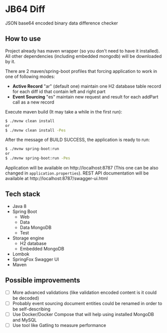 # JB64 Diff
JSON base64 encoded binary data difference checker

## How to use
Project already has maven wrapper (so you don't need to have it installed). 
All other dependencies (including embedded mongodb) will be downloaded by it.

There are 2 maven/spring-boot profiles that forcing application to work in one of following modes:
- **Active Record** "ar" (default one) maintain one H2 database table record for each diff id that contain left and right part
- **Event Sourcing** "es" maintain new request and result for each addPart call as a new record

Execute maven build (It may take a while in the first run):
```sh
$ ./mvnw clean install 
or
$ ./mvnw clean install -Pes 
```

After the message of BUILD SUCCESS, the application is ready to run:
```sh
$ ./mvnw spring-boot:run
or
$ ./mvnw spring-boot:run -Pes 
```

Application will be available on http://localhost:8787 (This one can be also changed in `application.properties`).
REST API documentation will be available at http://localhost:8787/swagger-ui.html


## Tech stack
- Java 8
- Spring Boot
    - Web
    - Data
	- Data MongoDB
	- Test
- Storage engine
	- H2 database
	- Embedded MongoDB
- Lombok
- SpringFox Swagger UI
- Maven

## Possible improvements
- [ ] More advanced validations (like validation encoded content is it could be decoded)
- [ ] Probably event sourcing document entities could be renamed in order to be self-describing 
- [ ] Use Docker/Docker Compose that will help using installed MongoDB and MySQL
- [ ] Use tool like Gatling to measure performance
